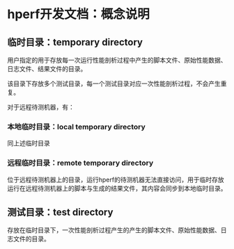 # hperf开发文档：概念说明

## 临时目录：temporary directory

用户指定的用于存放每一次运行性能剖析过程中产生的脚本文件、原始性能数据、日志文件、结果文件的目录。

该目录下存放多个测试目录，每一个测试目录对应一次性能剖析过程，不会产生重复。

对于远程待测机器，有：

### 本地临时目录：local temporary directory

同上述临时目录

### 远程临时目录：remote temporary directory

位于远程待测机器上的目录，运行hperf的待测机器无法直接访问，用于临时存放运行在远程待测机器上的脚本与生成的结果文件，其内容会同步到本地临时目录。

## 测试目录：test directory

存放在临时目录下，一次性能剖析过程产生的产生的脚本文件、原始性能数据、日志文件的目录。

